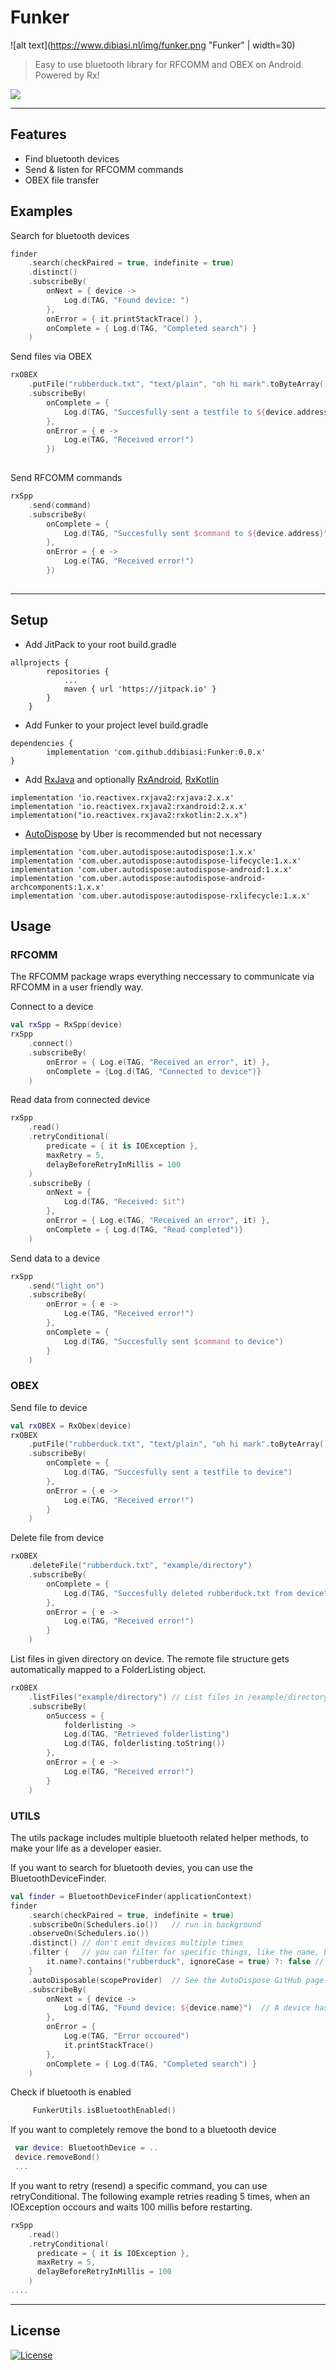 # Funker

![alt text](https://www.dibiasi.nl/img/funker.png "Funker"  | width=30)

> Easy to use bluetooth library for RFCOMM and OBEX on Android. Powered by Rx!


[![](https://jitpack.io/v/ddibiasi/Funker.svg)](https://jitpack.io/#ddibiasi/Funker)


---

## Features
- Find bluetooth devices
- Send & listen for RFCOMM commands
- OBEX file transfer

## Examples

Search for bluetooth devices
```kotlin
finder
    .search(checkPaired = true, indefinite = true)
    .distinct()
    .subscribeBy(
        onNext = { device ->
            Log.d(TAG, "Found device: ")
        },
        onError = { it.printStackTrace() },
        onComplete = { Log.d(TAG, "Completed search") }
    )
```

Send files via OBEX
```kotlin
rxOBEX
    .putFile("rubberduck.txt", "text/plain", "oh hi mark".toByteArray(), "test")
    .subscribeBy(
        onComplete = {
            Log.d(TAG, "Succesfully sent a testfile to ${device.address}")
        },
        onError = { e ->
            Log.e(TAG, "Received error!")
        })
    
```

Send RFCOMM commands
```kotlin
rxSpp
    .send(command)
    .subscribeBy(
        onComplete = {
            Log.d(TAG, "Succesfully sent $command to ${device.address}")
        },
        onError = { e ->
            Log.e(TAG, "Received error!")
        })
        
```

---

## Setup

- Add JitPack to your root build.gradle

```
allprojects {
 		repositories {
 			...
 			maven { url 'https://jitpack.io' }
 		}
 	}
```
- Add Funker to your project level build.gradle
```
dependencies {
        implementation 'com.github.ddibiasi:Funker:0.0.x'
}
```

- Add [RxJava](https://github.com/ReactiveX/RxJava) and optionally [RxAndroid](https://github.com/ReactiveX/RxAndroid), [RxKotlin](https://github.com/ReactiveX/RxKotlin)
```
implementation 'io.reactivex.rxjava2:rxjava:2.x.x'
implementation 'io.reactivex.rxjava2:rxandroid:2.x.x'
implementation("io.reactivex.rxjava2:rxkotlin:2.x.x")
```

- [AutoDispose](https://github.com/uber/AutoDispose) by Uber is recommended but not necessary
```
implementation 'com.uber.autodispose:autodispose:1.x.x'
implementation 'com.uber.autodispose:autodispose-lifecycle:1.x.x'
implementation 'com.uber.autodispose:autodispose-android:1.x.x'
implementation 'com.uber.autodispose:autodispose-android-archcomponents:1.x.x'
implementation 'com.uber.autodispose:autodispose-rxlifecycle:1.x.x'
```


## Usage
### RFCOMM
The RFCOMM package wraps everything neccessary to communicate via RFCOMM in a user friendly way.

Connect to a device
```kotlin
val rxSpp = RxSpp(device)
rxSpp
    .connect()
    .subscribeBy(
        onError = { Log.e(TAG, "Received an error", it) },
        onComplete = {Log.d(TAG, "Connected to device")}
    )
```

Read data from connected device
```kotlin
rxSpp
    .read()
    .retryConditional(
        predicate = { it is IOException },
        maxRetry = 5,
        delayBeforeRetryInMillis = 100
    )
    .subscribeBy (
        onNext = {
            Log.d(TAG, "Received: $it")
        },
        onError = { Log.e(TAG, "Received an error", it) },
        onComplete = { Log.d(TAG, "Read completed")}
    )
```

Send data to a device
```kotlin
rxSpp
    .send("light on")
    .subscribeBy(
        onError = { e ->
            Log.e(TAG, "Received error!")
        },
        onComplete = {
            Log.d(TAG, "Succesfully sent $command to device")
        }
    )
```

### OBEX
Send file to device
```kotlin
val rxOBEX = RxObex(device)
rxOBEX
    .putFile("rubberduck.txt", "text/plain", "oh hi mark".toByteArray(), "example/directory")  // Name of file, mimetype, bytes of file, directory
    .subscribeBy(
        onComplete = {
            Log.d(TAG, "Succesfully sent a testfile to device")
        },
        onError = { e ->
            Log.e(TAG, "Received error!")
        }
    )
```

Delete file from device
```kotlin
rxOBEX
    .deleteFile("rubberduck.txt", "example/directory")
    .subscribeBy(
        onComplete = {
            Log.d(TAG, "Succesfully deleted rubberduck.txt from device")
        },
        onError = { e ->
            Log.e(TAG, "Received error!")
        }
    )
```

List files in given directory on device. The remote file structure gets automatically mapped to a FolderListing object.
```kotlin
rxOBEX
    .listFiles("example/directory") // List files in /example/directory
    .subscribeBy(
        onSuccess = {
            folderlisting ->
            Log.d(TAG, "Retrieved folderlisting")
            Log.d(TAG, folderlisting.toString())
        },
        onError = { e ->
            Log.e(TAG, "Received error!")
        }
    )
```

### UTILS
The utils package includes multiple bluetooth related helper methods, to make your life as a developer easier.

If you want to search for bluetooth devies, you can use the BluetoothDeviceFinder.
```kotlin
val finder = BluetoothDeviceFinder(applicationContext)
finder
    .search(checkPaired = true, indefinite = true)
    .subscribeOn(Schedulers.io())   // run in background
    .observeOn(Schedulers.io())
    .distinct() // don't emit devices multiple times
    .filter {   // you can filter for specific things, like the name, bondstate, address, etc..
        it.name?.contains("rubberduck", ignoreCase = true) ?: false // will only emit devices with the string "rubberduck" in them
    }
    .autoDisposable(scopeProvider)  // See the AutoDispose GitHub page from Uber
    .subscribeBy(
        onNext = { device ->
            Log.d(TAG, "Found device: ${device.name}")  // A device has been found
        },
        onError = {
            Log.e(TAG, "Error occoured")
            it.printStackTrace()
        },
        onComplete = { Log.d(TAG, "Completed search") }
    )
```

Check if bluetooth is enabled
```kotlin
     FunkerUtils.isBluetoothEnabled()
```

If you want to completely remove the bond to a bluetooth device
```kotlin
 var device: BluetoothDevice = ..
 device.removeBond()
 ...
```

If you want to retry (resend) a specific command, you can use retryConditional.
The following example retries reading 5 times, when an IOException occours and waits 100 millis before restarting.
```kotlin
rxSpp
    .read()
    .retryConditional(
      predicate = { it is IOException },
      maxRetry = 5,
      delayBeforeRetryInMillis = 100
    )
....
```
---

## License

[![License](http://img.shields.io/:license-mit-blue.svg?style=flat-square)](http://badges.mit-license.org)